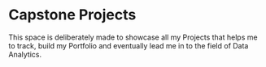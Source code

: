 # Capstone Projects
This space is deliberately made to showcase all my Projects that helps me to track, build my Portfolio and eventually lead me in to the field of Data Analytics.
